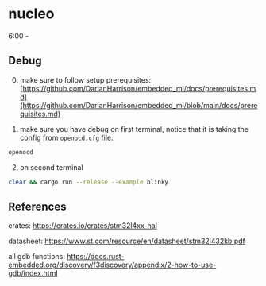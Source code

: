 # nucleo
 
6:00 - 



## Debug

0. make sure to follow setup prerequisites: [https://github.com/DarianHarrison/embedded_ml/docs/prerequisites.md](https://github.com/DarianHarrison/embedded_ml/blob/main/docs/prerequisites.md)

1. make sure you have debug on first terminal, notice that it is taking the config from ```openocd.cfg``` file.
```bash
openocd
```

2. on second terminal
```bash
clear && cargo run --release --example blinky
```




## References

crates:
https://crates.io/crates/stm32l4xx-hal

datasheet:
https://www.st.com/resource/en/datasheet/stm32l432kb.pdf

all gdb functions:
https://docs.rust-embedded.org/discovery/f3discovery/appendix/2-how-to-use-gdb/index.html
